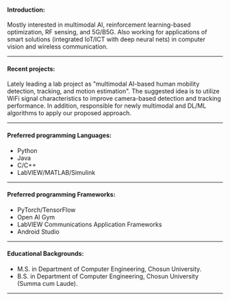 #### Introduction:
Mostly interested in multimodal AI, reinforcement learning-based optimization, RF sensing, and 5G/B5G. Also working for applications of smart solutions (integrated IoT/ICT with deep neural nets) in computer vision and wireless communication.
___

#### Recent projects:
Lately leading a lab project as "multimodal AI-based human mobility detection, tracking, and motion estimation". The suggested idea is to utilize WiFi signal characteristics to improve camera-based detection and tracking performance. In addition, responsible for newly multimodal and DL/ML algorithms to apply our proposed approach.
___

#### Preferred programming Languages:
* Python
* Java
* C/C++
* LabVIEW/MATLAB/Simulink
___

#### Preferred programming Frameworks:
* PyTorch/TensorFlow
* Open AI Gym
* LabVIEW Communications Application Frameworks
* Android Studio
___

#### Educational Backgrounds:
* M.S. in Department of Computer Engineering, Chosun University.
* B.S. in Department of Computer Engineering, Chosun University (Summa cum Laude).
___
